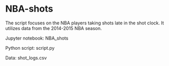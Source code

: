 # NBA-shots

The script focuses on the NBA players taking shots late in the shot clock. It utilizes data from the 2014-2015 NBA season.

Jupyter notebook: NBA_shots

Python script: script.py

Data: shot_logs.csv
